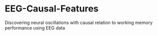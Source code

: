 # EEG-Causal-Features
 Discovering neural oscillations with causal relation to working memory performance using EEG data
